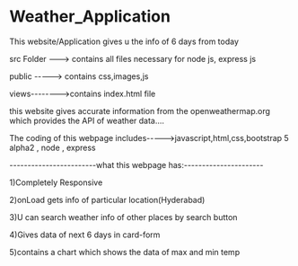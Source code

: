 # Weather_Application
This website/Application gives u the info of 6 days from today

src Folder ---> contains all files necessary for node js, express js


public -----> contains css,images,js


views-------->contains index.html file

this website gives accurate information from the openweathermap.org which provides the API of weather data....


The coding of this webpage includes----->javascript,html,css,bootstrap 5 alpha2 , node , express


------------------------what this webpage has:----------------------


1)Completely Responsive


2)onLoad gets info of particular location(Hyderabad)


3)U can search weather info of other places by search button


4)Gives data of next 6 days in card-form


5)contains a chart which shows the data of max and min temp


